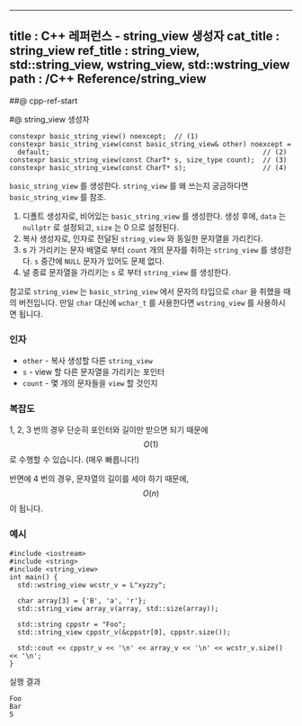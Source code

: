 ----------------
title : C++ 레퍼런스 - string_view 생성자
cat_title :  string_view
ref_title : string_view, std::string_view, wstring_view, std::wstring_view
path : /C++ Reference/string_view
----------------

##@ cpp-ref-start

#@ string_view 생성자

```cpp-formatted
constexpr basic_string_view() noexcept;  // (1)
constexpr basic_string_view(const basic_string_view& other) noexcept =
  default;                                                     // (2)
constexpr basic_string_view(const CharT* s, size_type count);  // (3)
constexpr basic_string_view(const CharT* s);                   // (4)
```

`basic_string_view` 를 생성한다. `string_view` 를 왜 쓰는지 궁금하다면 `basic_string_view` 를 참조.

1. 디폴트 생성자로, 비어있는 `basic_string_view` 를 생성한다. 생성 후에, `data` 는 `nullptr` 로 설정되고, `size` 는 0 으로 설정된다.
2. 복사 생성자로, 인자로 전달된 `string_view` 와 동일한 문자열을 가리킨다.
3. s 가 가리키는 문자 배열로 부터 `count` 개의 문자를 취하는 `string_view` 를 생성한다. `s` 중간에 `NULL` 문자가 있어도 문제 없다.
4. 널 종료 문자열을 가리키는 `s` 로 부터 `string_view` 를 생성한다.

참고로 `string_view` 는 `basic_string_view` 에서 문자의 타입으로 `char` 을 취했을 때의 버전입니다. 만일 `char` 대신에 `wchar_t` 를 사용한다면 `wstring_view` 를 사용하시면 됩니다.

### 인자

* `other`	-	복사 생성할 다른 `string_view`
* `s`	-	view 할 다른 문자열을 가리키는 포인터
* `count`	-	몇 개의 문자들을 `view` 할 것인지

### 복잡도

1, 2, 3 번의 경우 단순히 포인터와 길이만 받으면 되기 때문에 $$O(1)$$ 로 수행할 수 있습니다. (매우 빠릅니다!)

반면에 4 번의 경우, 문자열의 길이를 세야 하기 때문에, $$O(n)$$ 이 됩니다.

### 예시

```cpp-formatted
#include <iostream>
#include <string>
#include <string_view>
int main() {
  std::wstring_view wcstr_v = L"xyzzy";

  char array[3] = {'B', 'a', 'r'};
  std::string_view array_v(array, std::size(array));

  std::string cppstr = "Foo";
  std::string_view cppstr_v(&cppstr[0], cppstr.size());

  std::cout << cppstr_v << '\n' << array_v << '\n' << wcstr_v.size() << '\n';
}
```

실행 결과

```exec
Foo
Bar
5
```